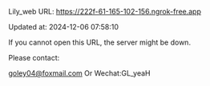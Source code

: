 Lily_web URL: https://222f-61-165-102-156.ngrok-free.app

Updated at: 2024-12-06 07:58:10

If you cannot open this URL, the server might be down.

Please contact: 

goley04@foxmail.com Or Wechat:GL_yeaH